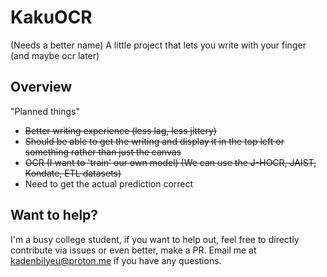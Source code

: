 # KakuOCR
 (Needs a better name) A little project that lets you write with your finger (and maybe ocr later)

## Overview

"Planned things"

- ~~Better writing experience (less lag, less jittery)~~
- ~~Should be able to get the writing and display it in the top left or something rather than just the canvas~~
- ~~OCR (I want to 'train' our own model) (We can use the  J-HOCR, JAIST, Kondate, ETL datasets)~~
- Need to get the actual prediction correct


## Want to help?

I'm a busy college student, if you want to help out, feel free to directly contribute via issues or even better, make a PR. Email me at [kadenbilyeu@proton.me](mailto:kadenbilyeu@proton.me) if you have any questions.